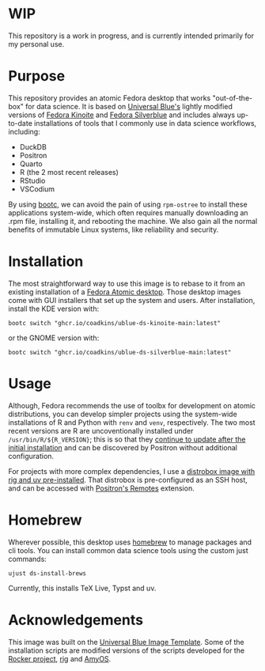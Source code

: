 
# WIP
This repository is a work in progress, and is currently intended primarily for my personal use. 

# Purpose
This repository provides an atomic Fedora desktop that works "out-of-the-box" for data science. It is based on [Universal Blue's](https://universal-blue.org/)  lightly modified versions of [Fedora Kinoite](https://fedoraproject.org/atomic-desktops/kinoite/) and [Fedora Silverblue](https://fedoraproject.org/atomic-desktops/silverblue/) and includes always up-to-date installations of tools that I commonly use in data science workflows, including:

- DuckDB
- Positron
- Quarto
- R (the 2 most recent releases)
- RStudio
- VSCodium

By using [bootc](https://github.com/bootc-dev/bootc), we can avoid the pain of using `rpm-ostree` to install these applications system-wide, which often requires manually downloading an .rpm file, installing it, and rebooting the machine. We also gain all the normal benefits of immutable Linux systems, like reliability and security.

# Installation
The most straightforward way to use this image is to rebase to it from an existing installation of a [Fedora Atomic desktop](https://fedoraproject.org/atomic-desktops/). Those desktop images come with GUI installers that set up the system and users. After installation, install the KDE version with:

```console
bootc switch "ghcr.io/coadkins/ublue-ds-kinoite-main:latest"
```
or the GNOME version with: 
```console
bootc switch "ghcr.io/coadkins/ublue-ds-silverblue-main:latest"
```
# Usage

Although, Fedora recommends the use of toolbx for development on atomic distributions, you can develop simpler projects using the system-wide installations of R and Python with `renv` and `venv`, respectively. The two most recent versions are R are uncoventionally installed under `/usr/bin/R/${R_VERSION}`; this is so that they [continue to update after the initial installation](https://developers.redhat.com/articles/2025/02/26/best-practices-building-bootable-containers#) and can be discovered by Positron without additional configuration.

For projects with more complex dependencies, I use a [distrobox image with rig and uv pre-installed](https://github.com/coadkins/ds-distrobox). That distrobox is pre-configured as an SSH host, and can be accessed with [Positron's Remotes](https://positron.posit.co/remote-ssh.html) extension. 

# Homebrew
Wherever possible, this desktop uses [homebrew](https://brew.sh/) to manage packages and cli tools. You can install common data science tools using the custom just commands:

```console
ujust ds-install-brews 
```
Currently, this installs TeX Live, Typst and uv.

# Acknowledgements

This image was built on the [Universal Blue Image Template](https://github.com/ublue-os/image-template). Some of the installation scripts are modified versions of the scripts developed for the [Rocker project](https://github.com/rocker-org/rocker-versioned2), [rig](https://github.com/r-lib/rig/tree/main) and [AmyOS](https://github.com/astrovm/amyos).
